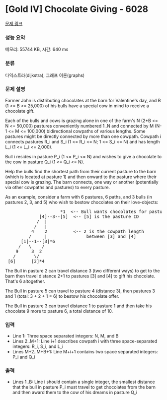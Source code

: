 # [Gold IV] Chocolate Giving - 6028 

[문제 링크](https://www.acmicpc.net/problem/6028) 

### 성능 요약

메모리: 55744 KB, 시간: 640 ms

### 분류

다익스트라(dijkstra), 그래프 이론(graphs)

### 문제 설명

<p>Farmer John is distributing chocolates at the barn for Valentine's day, and B (1 <= B <= 25,000) of his bulls have a special cow in mind to receive a chocolate gift.</p>

<p>Each of the bulls and cows is grazing alone in one of the farm's N (2*B <= N <= 50,000) pastures conveniently numbered 1..N and connected by M (N-1 <= M <= 100,000) bidirectional cowpaths of various lengths. Some pastures might be directly connected by more than one cowpath. Cowpath i connects pastures R_i and S_i (1 <= R_i <= N; 1 <= S_i <= N) and has length L_i (1 <= L_i <= 2,000).</p>

<p>Bull i resides in pasture P_i (1 <= P_i <= N) and wishes to give a chocolate to the cow in pasture Q_i (1 <= Q_i <= N).</p>

<p>Help the bulls find the shortest path from their current pasture to the barn (which is located at pasture 1) and then onward to the pasture where their special cow is grazing. The barn connects, one way or another (potentially via other cowpaths and pastures) to every pasture.</p>

<p>As an example, consider a farm with 6 pastures, 6 paths, and 3 bulls (in pastures 2, 3, and 5) who wish to bestow chocolates on their love-objects:</p>

<pre>                     *1  <-- Bull wants chocolates for pasture 1 cow
             [4]--3--[5]  <-- [5] is the pasture ID
            /  |
           /   |
          4    2          <-- 2 is the cowpath length
         /     |               between [3] and [4]
      [1]--1--[3]*6
     /   \    /
    9     3  2
   /       \/
 [6]      [2]*4</pre>

<p>The Bull in pasture 2 can travel distance 3 (two different ways) to get to the barn then travel distance 2+1 to pastures [3] and [4] to gift his chocolate. That's 6 altogether.</p>

<p>The Bull in pasture 5 can travel to pasture 4 (distance 3), then pastures 3 and 1 (total: 3 + 2 + 1 = 6) to bestow his chocolate offer.</p>

<p>The Bull in pasture 3 can travel distance 1 to pasture 1 and then take his chocolate 9 more to pasture 6, a total distance of 10.</p>

### 입력 

 <ul>
	<li>Line 1: Three space separated integers: N, M, and B</li>
	<li>Lines 2..M+1: Line i+1 describes cowpath i with three space-separated integers: R_i, S_i, and L_i</li>
	<li>Lines M+2..M+B+1: Line M+i+1 contains two space separated integers: P_i and Q_i</li>
</ul>

<p> </p>

### 출력 

 <ul>
	<li>Lines 1..B: Line i should contain a single integer, the smallest distance that the bull in pasture P_i must travel to get chocolates from the barn and then award them to the cow of his dreams in pasture Q_i</li>
</ul>

<p> </p>

